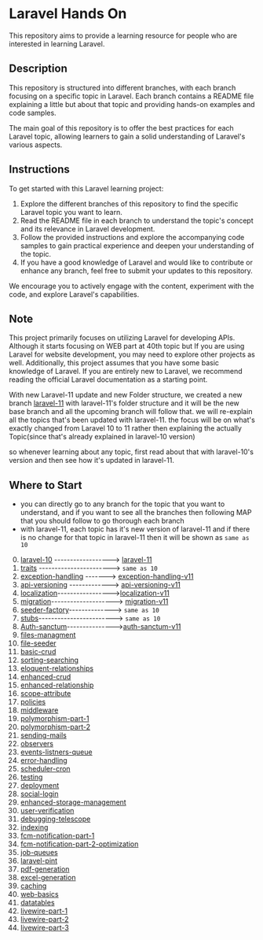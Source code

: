 # Laravel Hands On

This repository aims to provide a learning resource for people who are interested in learning Laravel.

## Description

This repository is structured into different branches, with each branch focusing on a specific topic in Laravel. Each branch contains a README file explaining a little but about that topic and providing hands-on examples and code samples.

The main goal of this repository is to offer the best practices for each Laravel topic, allowing learners to gain a solid understanding of Laravel's various aspects.

## Instructions

To get started with this Laravel learning project:

1. Explore the different branches of this repository to find the specific Laravel topic you want to learn.
2. Read the README file in each branch to understand the topic's concept and its relevance in Laravel development.
3. Follow the provided instructions and explore the accompanying code samples to gain practical experience and deepen your understanding of the topic.
4. If you have a good knowledge of Laravel and would like to contribute or enhance any branch, feel free to submit your updates to this repository.

We encourage you to actively engage with the content, experiment with the code, and explore Laravel's capabilities.

## Note

This project primarily focuses on utilizing Laravel for developing APIs. Although it starts focusing on WEB part at 40th topic but If you are using Laravel for website development, you may need to explore other projects as well. Additionally, this project assumes that you have some basic knowledge 
of Laravel. If you are entirely new to Laravel, we recommend reading the official Laravel documentation as a starting point.

With new Laravel-11 update and new Folder structure, we created a new branch [laravel-11](https://github.com/mazimez/laravel-hands-on/tree/laravel-11) with laravel-11's folder structure and it will be the new base branch and all the upcoming branch will follow that. we will re-explain all the topics that's been updated with laravel-11. the focus will be on what's exactly changed from Laravel 10 to 11 rather then explaining the actually Topic(since that's already explained in laravel-10 version)

so whenever learning about any topic, first read about that with laravel-10's version and then see how it's updated in laravel-11.

## Where to Start
- you can directly go to any branch for the topic that you want to understand, and if you want to see all the branches then following MAP that you should follow to go thorough each branch
- with laravel-11, each topic has it's new version of laravel-11 and  if there is no change for that topic in laravel-11 then it will be shown as `same as 10`

0. [laravel-10](https://github.com/mazimez/laravel-hands-on/tree/master)   ------------------> [laravel-11](https://github.com/mazimez/laravel-hands-on/tree/laravel-11)  
1. [traits](https://github.com/mazimez/laravel-hands-on/tree/traits) -----------------------> `same as 10`
2. [exception-handling](https://github.com/mazimez/laravel-hands-on/tree/exception-handling) -------> [exception-handling-v11](https://github.com/mazimez/laravel-hands-on/tree/exception-handling-v11)
3. [api-versioning](https://github.com/mazimez/laravel-hands-on/tree/api-versioning) -------------> [api-versioning-v11](https://github.com/mazimez/laravel-hands-on/tree/api-versioning-v11)
4. [localization](https://github.com/mazimez/laravel-hands-on/tree/localization)----------------->[localization-v11](https://github.com/mazimez/laravel-hands-on/tree/localization-v11)
5. [migration](https://github.com/mazimez/laravel-hands-on/tree/migration)--------------------> [migration-v11](https://github.com/mazimez/laravel-hands-on/tree/migration-v11)
6. [seeder-factory](https://github.com/mazimez/laravel-hands-on/tree/seeder-factory)--------------> `same as 10`
7. [stubs](https://github.com/mazimez/laravel-hands-on/tree/stubs)------------------------> `same as 10`
8. [Auth-sanctum](https://github.com/mazimez/laravel-hands-on/tree/Auth-sanctum)--------------->[auth-sanctum-v11](https://github.com/mazimez/laravel-hands-on/tree/auth-sanctum-v11)
9. [files-managment](https://github.com/mazimez/laravel-hands-on/tree/files-managment)
10. [file-seeder](https://github.com/mazimez/laravel-hands-on/tree/file-seeder)
11. [basic-crud](https://github.com/mazimez/laravel-hands-on/tree/basic-crud)
12. [sorting-searching](https://github.com/mazimez/laravel-hands-on/tree/sorting-searching)
13. [eloquent-relationships](https://github.com/mazimez/laravel-hands-on/tree/eloquent-relationships)
14. [enhanced-crud](https://github.com/mazimez/laravel-hands-on/tree/enhanced-crud)
15. [enhanced-relationship](https://github.com/mazimez/laravel-hands-on/tree/enhanced-relationship)
16. [scope-attribute](https://github.com/mazimez/laravel-hands-on/tree/scope-attribute)
17. [policies](https://github.com/mazimez/laravel-hands-on/tree/policies)
18. [middleware](https://github.com/mazimez/laravel-hands-on/tree/middleware)
19. [polymorphism-part-1](https://github.com/mazimez/laravel-hands-on/tree/polymorphism-part-1)
20. [polymorphism-part-2](https://github.com/mazimez/laravel-hands-on/tree/polymorphism-part-2)
21. [sending-mails](https://github.com/mazimez/laravel-hands-on/tree/sending-mails)
22. [observers](https://github.com/mazimez/laravel-hands-on/tree/observers)
23. [events-listners-queue](https://github.com/mazimez/laravel-hands-on/tree/events-listners-queue)
24. [error-handling](https://github.com/mazimez/laravel-hands-on/tree/error-handling)
25. [scheduler-cron](https://github.com/mazimez/laravel-hands-on/tree/scheduler-cron)
26. [testing](https://github.com/mazimez/laravel-hands-on/tree/testing)
27. [deployment](https://github.com/mazimez/laravel-hands-on/tree/deployment)
28. [social-login](https://github.com/mazimez/laravel-hands-on/tree/social-login)
29. [enhanced-storage-management](https://github.com/mazimez/laravel-hands-on/tree/enhanced-storage-management)
30. [user-verification](https://github.com/mazimez/laravel-hands-on/tree/user-verification)
31. [debugging-telescope](https://github.com/mazimez/laravel-hands-on/tree/debugging-telescope)
32. [indexing](https://github.com/mazimez/laravel-hands-on/tree/indexing)
33. [fcm-notification-part-1](https://github.com/mazimez/laravel-hands-on/tree/fcm-notification-part-1)
34. [fcm-notification-part-2-optimization](https://github.com/mazimez/laravel-hands-on/tree/fcm-notification-part-2-optimization)
35. [job-queues](https://github.com/mazimez/laravel-hands-on/tree/job-queues)
36. [laravel-pint](https://github.com/mazimez/laravel-hands-on/tree/laravel-pint)
37. [pdf-generation](https://github.com/mazimez/laravel-hands-on/tree/pdf-generation)
38. [excel-generation](https://github.com/mazimez/laravel-hands-on/tree/excel-generation)
39. [caching](https://github.com/mazimez/laravel-hands-on/tree/caching)
40. [web-basics](https://github.com/mazimez/laravel-hands-on/tree/web-basics)
41. [datatables](https://github.com/mazimez/laravel-hands-on/tree/datatables)
42. [livewire-part-1](https://github.com/mazimez/laravel-hands-on/tree/livewire-part-1)
43. [livewire-part-2](https://github.com/mazimez/laravel-hands-on/tree/livewire-part-2)
44. [livewire-part-3](https://github.com/mazimez/laravel-hands-on/tree/livewire-part-3)


